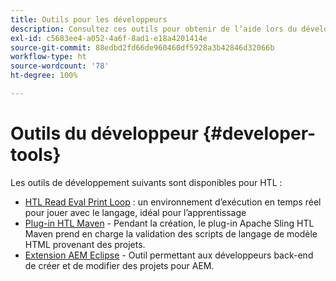 ```yaml
---
title: Outils pour les développeurs
description: Consultez ces outils pour obtenir de l’aide lors du développement dans HTL.
exl-id: c5683ee4-a052-4a6f-8ad1-e18a4201414e
source-git-commit: 88edbd2fd66de960460df5928a3b42846d32066b
workflow-type: ht
source-wordcount: '78'
ht-degree: 100%

---
```



# Outils du développeur {#developer-tools}

Les outils de développement suivants sont disponibles pour HTL :

* [HTL Read Eval Print Loop](https://github.com/adobe/aem-htl-repl) : un environnement d’exécution en temps réel pour jouer avec le langage, idéal pour l’apprentissage
* [Plug-in HTL Maven](https://sling.apache.org/components/htl-maven-plugin/) - Pendant la création, le plug-in Apache Sling HTL Maven prend en charge la validation des scripts de langage de modèle HTML provenant des projets.
* [Extension AEM Eclipse](https://experienceleague.adobe.com/docs/experience-manager-cloud-service/content/implementing/developer-tools/eclipse.html?lang=fr) - Outil permettant aux développeurs back-end de créer et de modifier des projets pour AEM.
